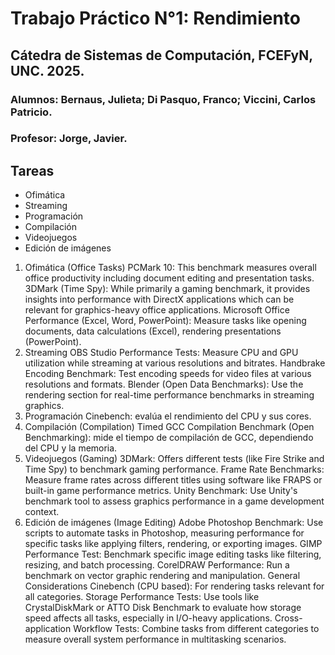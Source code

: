 # Trabajo Práctico N°1: Rendimiento
## Cátedra de Sistemas de Computación, FCEFyN, UNC. 2025.
### Alumnos: Bernaus, Julieta; Di Pasquo, Franco; Viccini, Carlos Patricio.
### Profesor: Jorge, Javier.

## Tareas
- Ofimática
- Streaming
- Programación
- Compilación
- Videojuegos
- Edición de imágenes


1. Ofimática (Office Tasks)
PCMark 10: This benchmark measures overall office productivity including document editing and presentation tasks.
3DMark (Time Spy): While primarily a gaming benchmark, it provides insights into performance with DirectX applications which can be relevant for graphics-heavy office applications.
Microsoft Office Performance (Excel, Word, PowerPoint): Measure tasks like opening documents, data calculations (Excel), rendering presentations (PowerPoint).
2. Streaming
OBS Studio Performance Tests: Measure CPU and GPU utilization while streaming at various resolutions and bitrates.
Handbrake Encoding Benchmark: Test encoding speeds for video files at various resolutions and formats.
Blender (Open Data Benchmarks): Use the rendering section for real-time performance benchmarks in streaming graphics.
3. Programación
Cinebench: evalúa el rendimiento del CPU y sus cores.
4. Compilación (Compilation)
Timed GCC Compilation Benchmark (Open Benchmarking): mide el tiempo de compilación de GCC, dependiendo del CPU y la memoria.
5. Videojuegos (Gaming)
3DMark: Offers different tests (like Fire Strike and Time Spy) to benchmark gaming performance.
Frame Rate Benchmarks: Measure frame rates across different titles using software like FRAPS or built-in game performance metrics.
Unity Benchmark: Use Unity's benchmark tool to assess graphics performance in a game development context.
6. Edición de imágenes (Image Editing)
Adobe Photoshop Benchmark: Use scripts to automate tasks in Photoshop, measuring performance for specific tasks like applying filters, rendering, or exporting images.
GIMP Performance Test: Benchmark specific image editing tasks like filtering, resizing, and batch processing.
CorelDRAW Performance: Run a benchmark on vector graphic rendering and manipulation.
General Considerations
Cinebench (CPU based): For rendering tasks relevant for all categories.
Storage Performance Tests: Use tools like CrystalDiskMark or ATTO Disk Benchmark to evaluate how storage speed affects all tasks, especially in I/O-heavy applications.
Cross-application Workflow Tests: Combine tasks from different categories to measure overall system performance in multitasking scenarios.
